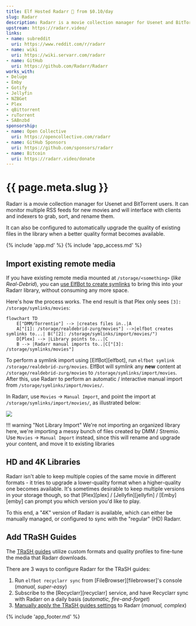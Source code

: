 ```yaml
---
title: Elf Hosted Radarr 🧝 from $0.10/day
slug: Radarr
description: Radarr is a movie collection manager for Usenet and BitTorrent users. It can monitor multiple RSS feeds for new movies and will interface with clients and indexers to grab, sort, and rename them
upstream: https://radarr.video/
links:
- name: subreddit
  uri: https://www.reddit.com/r/radarr
- name: wiki
  uri: https://wiki.servarr.com/radarr
- name: GitHub
  uri: https://github.com/Radarr/Radarr
works_with:
- Deluge
- Emby
- Gotify
- Jellyfin
- NZBGet
- Plex
- qBittorrent
- ruTorrent
- SABnzbd
sponsorship: 
- name: Open Collective
  uri: https://opencollective.com/radarr
- name: GitHub Sponsors
  uri: https://github.com/sponsors/radarr
- name: Bitcoin
  uri: https://radarr.video/donate
---
```


# {{ page.meta.slug }}

Radarr is a movie collection manager for Usenet and BitTorrent users. It can monitor multiple RSS feeds for new movies and will interface with clients and indexers to grab, sort, and rename them.

It can also be configured to automatically upgrade the quality of existing files in the library when a better quality format becomes available.

{% include 'app.md' %}
{% include 'app_access.md' %}

## Import existing remote media

If you have existing remote media mounted at `/storage/<something>` (*like Real-Debrid*), you can [use ElfBot to create symlinks](/app/elfbot#how-to-import-symlinks) to bring this into your Radarr library, without consuming any more space.

Here's how the process works. The end result is that Plex only sees `[3]: /storage/symlinks/movies`:

```mermaid
flowchart TD
    E["DMM/Torrentio"] --> |creates files in..|A
    A["[1]: /storage/realdebrid-zurg/movies"] -->|elfbot creates symlinks to...| B("[2]: /storage/symlinks/import/movies/")
    D[Plex] --> |Library points to...|C
    B --> |Radarr manual imports to..|C["[3]: /storage/symlinks/movies"]

```

To perform a symlink import using [ElfBot][elfbot], run `elfbot symlink /storage/realdebrid-zurg/movies`. ElfBot will symlink any **new**  content at `/storage/realdebrid-zurg/movies` to `/storage/symlinks/import/movies`. After this, use Radarr to perform an automatic / interactive manual import from `/storage/symlinks/import/movies/`.

In Radarr, use `Movies` -> `Manual Import`, and point the import at `/storage/symlinks/import/movies/`, as illustrated below:

![](/images/radarr-movies-manual-import.png)

!!! warning "Not Library Import"
    We're not importing an organized library here, we're importing a messy bunch of files created by DMM / Stremio. Use `Movies` -> `Manual Import` instead, since this will rename and upgrade your content, and move it to existing libraries

## HD and 4K Libraries

Radarr isn't able to keep multiple copies of the same movie in different formats - it tries to upgrade a lower-quality format when a higher-quality one becomes available. It's sometimes desirable to keep multiple versions in your storage though, so that [Plex][plex] / [Jellyfin][jellyfin] / [Emby][emby] can prompt you which version you'd like to play.

To this end, a "4K" version of Radarr is available, which can either be manually managed, or configured to sync with the "regular" (HD) Radarr.

## Add TRaSH Guides

The [TRaSH guides](https://trash-guides.info/) utilize custom formats and quality profiles to fine-tune the media that Radarr downloads.

There are 3 ways to configure Radarr for the TRaSH guides:

1. Run `elfbot recyclarr sync` from [FileBrowser][filebrowser]'s console (*manual, super-easy*)
2. Subscribe to the [Recyclarr][recyclarr] service, and have Recyclarr sync with Radarr on a daily basis (*automatic, fire-and-forget*)
3. [Manually apply the TRaSH guides settings](/guides/media/optimize-movie-quality-with-trash-custom-formats/) to Radarr (*manual, complex*)

{% include 'app_footer.md' %}